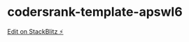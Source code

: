 # codersrank-template-apswl6

[Edit on StackBlitz ⚡️](https://stackblitz.com/edit/codersrank-template-apswl6)